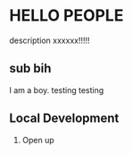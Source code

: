 # HELLO PEOPLE

description xxxxxx!!!!!

## sub bih

I am a boy. testing testing

## Local Development
 1. Open up 
 